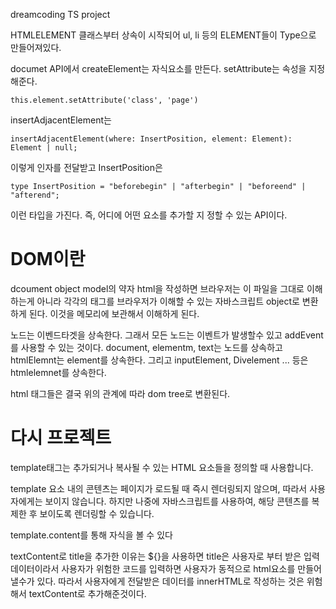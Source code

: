 dreamcoding TS project

HTMLELEMENT 클래스부터 상속이 시작되어 ul, li 등의 ELEMENT들이 Type으로 만들어져있다.

documet API에서 createElement는 자식요소를 만든다.
setAttribute는 속성을 지정해준다.

```
this.element.setAttribute('class', 'page')
```

insertAdjacentElement는

```
insertAdjacentElement(where: InsertPosition, element: Element): Element | null;
```

이렇게 인자를 전달받고 InsertPosition은

```
type InsertPosition = "beforebegin" | "afterbegin" | "beforeend" | "afterend";
```

이런 타입을 가진다.
즉, 어디에 어떤 요소를 추가할 지 정할 수 있는 API이다.

# DOM이란

dcoument object model의 약자
html을 작성하면 브라우저는 이 파일을 그대로 이해하는게 아니라 각각의 태그를 브라우저가 이해할 수 있는 자바스크립트 object로 변환하게 된다.
이것을 메모리에 보관해서 이해하게 된다.

노드는 이벤드타겟을 상속한다. 그래서 모든 노드는 이벤트가 발생할수 있고 addEvent를 사용할 수 있는 것이다. document, elementm, text는 노드를 상속하고 htmlElemnt는 element를 상속한다. 그리고 inputElement, Divelement ... 등은 htmlelemnet를 상속한다.

html 태그들은 결국 위의 관계에 따라 dom tree로 변환된다.

# 다시 프로젝트

template태그는 추가되거나 복사될 수 있는 HTML 요소들을 정의할 때 사용합니다.

template 요소 내의 콘텐츠는 페이지가 로드될 때 즉시 렌더링되지 않으며, 따라서 사용자에게는 보이지 않습니다. 하지만 나중에 자바스크립트를 사용하여, 해당 콘텐츠를 복제한 후 보이도록 렌더링할 수 있습니다.

template.content를 통해 자식을 볼 수 있다

textContent로 title을 추가한 이유는 ${}을 사용하면 title은 사용자로 부터 받은 입력 데이터이라서 사용자가 위험한 코드를 입력하면 사용자가 동적으로 html요소를 만들어낼수가 있다. 따라서 사용자에게 전달받은 데이터를 innerHTML로 작성하는 것은 위험해서 textContent로 추가해준것이다.
